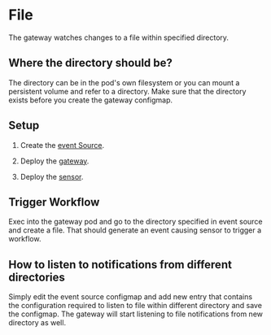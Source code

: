 # File

The gateway watches changes to a file within specified directory.

## Where the directory should be?
The directory can be in the pod's own filesystem or you can mount a persistent volume and refer to a directory.
Make sure that the directory exists before you create the gateway configmap.

## Setup
1. Create the [event Source](https://github.com/argoproj/argo-events/tree/master/examples/event-sources/file.yaml).

2. Deploy the [gateway](https://github.com/argoproj/argo-events/tree/master/examples/gateways/file.yaml).

3. Deploy the [sensor](https://github.com/argoproj/argo-events/tree/master/examples/sensors/file.yaml).

## Trigger Workflow

Exec into the gateway pod and go to the directory specified in event source and create a file. That should generate an event causing sensor to trigger a workflow.

## How to listen to notifications from different directories
Simply edit the event source configmap and add new entry that contains the configuration required to listen to file within different directory and save
the configmap. The gateway will start listening to file notifications from new directory as well.
